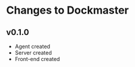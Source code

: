 Changes to Dockmaster
=====================

v0.1.0
------

 * Agent created
 * Server created
 * Front-end created
